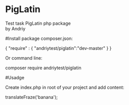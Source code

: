 # PigLatin
Test task PigLatin php package  
by Andriy


#Install package
composer.json:

{
    "require" : {
        "andriytest/piglatin":"dev-master"
    }
}


Or command line:

composer require andriytest/piglatin


#Usadge

Create index.php in root of your project and add content:

<?php
require_once __DIR__ . '/vendor/autoload.php';

use phpsoft\piglatin\PigLatin;

$pl = new PigLatin();

echo $pl->translateFraze('banana');

